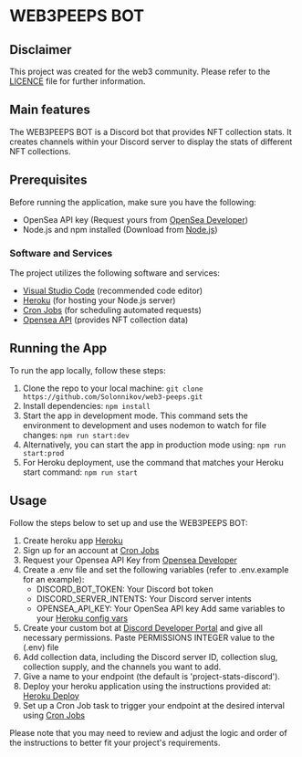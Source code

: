# WEB3PEEPS BOT

## Disclaimer
This project was created for the web3 community. Please refer to the [LICENCE](LICENSE) file for further information.

## Main features
The WEB3PEEPS BOT is a Discord bot that provides NFT collection stats. It creates channels within your Discord server to display the stats of different NFT collections.

## Prerequisites
Before running the application, make sure you have the following:

- OpenSea API key (Request yours from [OpenSea Developer](https://docs.opensea.io/reference/api-keys))
- Node.js and npm installed (Download from [Node.js](https://nodejs.org/))

### Software and Services
The project utilizes the following software and services:

- [Visual Studio Code](https://code.visualstudio.com/) (recommended code editor)
- [Heroku](https://dashboard.heroku.com/) (for hosting your Node.js server)
- [Cron Jobs](https://cron-job.org/en/) (for scheduling automated requests)
- [Opensea API](https://docs.opensea.io/reference/api-overview) (provides NFT collection data)

## Running the App
To run the app locally, follow these steps:

1. Clone the repo to your local machine:
  `git clone https://github.com/Solonnikov/web3-peeps.git`
2. Install dependencies:
  `npm install`
3. Start the app in development mode. This command sets the environment to development and uses nodemon to watch for file changes:
  `npm run start:dev`
4. Alternatively, you can start the app in production mode using:
  `npm run start:prod`
5. For Heroku deployment, use the command that matches your Heroku start command:
  `npm run start`

## Usage
Follow the steps below to set up and use the WEB3PEEPS BOT:

1. Create heroku app [Heroku](https://dashboard.heroku.com/)
2. Sign up for an account at [Cron Jobs](https://cron-job.org/en/)
3. Request your Opensea API Key from  [Opensea Developer](https://docs.opensea.io/reference/api-keys)
4. Create a .env file and set the following variables (refer to .env.example for an example):
   - DISCORD_BOT_TOKEN: Your Discord bot token
   - DISCORD_SERVER_INTENTS: Your Discord server intents
   - OPENSEA_API_KEY: Your OpenSea API key 
   Add same variables to your [Heroku config vars](https://dashboard.heroku.com/apps/web3-peeps/settings)
5. Create your custom bot at [Discord Developer Portal](https://discord.com/developers) and give all necessary permissions. Paste PERMISSIONS INTEGER value to the (.env) file
6. Add collection data, including the Discord server ID, collection slug, collection supply, and the channels you want to add.
7. Give a name to your endpoint (the default is 'project-stats-discord'). 
8. Deploy your heroku application using the instructions provided at: [Heroku Deploy](https://dashboard.heroku.com/apps/web3-peeps/deploy/heroku-git)
9. Set up a Cron Job task to trigger your endpoint at the desired interval using [Cron Jobs](https://cron-job.org/en/)

Please note that you may need to review and adjust the logic and order of the instructions to better fit your project's requirements.

